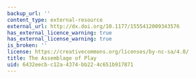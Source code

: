 ```yaml
---
backup_url: ''
content_type: external-resource
external_url: http://dx.doi.org/10.1177/1555412009343576
has_external_licence_warning: true
has_external_license_warning: true
is_broken: ''
license: https://creativecommons.org/licenses/by-nc-sa/4.0/
title: The Assemblage of Play
uid: 6432eecb-c12a-4374-bb22-4c651b917871
---
```

